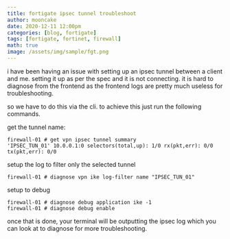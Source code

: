 ```yaml
---
title: fortigate ipsec tunnel troubleshoot
author: mooncake
date: 2020-12-11 12:00pm
categories: [blog, fortigate]
tags: [fortigate, fortinet, firewall]
math: true
image: /assets/img/sample/fgt.png
---
```


i have been having an issue with setting up an ipsec tunnel between a client and me.
setting it up as per the spec and it is not connecting. it is hard to diagnose from the frontend as the frontend logs are pretty much useless for troubleshooting.

so we have to do this via the cli. to achieve this just run the following commands.

get the tunnel name:

```
firewall-01 # get vpn ipsec tunnel summary
'IPSEC_TUN_01' 10.0.0.1:0 selectors(total,up): 1/0 rx(pkt,err): 0/0 tx(pkt,err): 0/0

````

setup the log to filter only the selected tunnel

```
firewall-01 # diagnose vpn ike log-filter name "IPSEC_TUN_01"

```

setup to debug

```
firewall-01 # diagnose debug application ike -1
firewall-01 # diagnose debug enable

```

once that is done, your terminal will be outputting the ipsec log which you can look at to diagnose for more troubleshooting.
